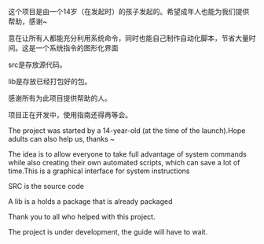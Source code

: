 这个项目是由一个14岁（在发起时）的孩子发起的。希望成年人也能为我们提供帮助，感谢~

意在让所有人都能充分利用系统命令，同时也能自己制作自动化脚本，节省大量时间。这是一个系统指令的图形化界面

src是存放源代码。

lib是存放已经打包好的包。

感谢所有为此项目提供帮助的人。

项目正在开发中，使用指南还得再等会。

The project was started by a 14-year-old (at the time of the launch).Hope adults can also help us, thanks ~

The idea is to allow everyone to take full advantage of system commands while also creating their own automated scripts, which can save a lot of time.This is a graphical interface for system instructions

SRC is the source code

A lib is a holds a package that is already packaged

Thank you to all who helped with this project.

The project is under development, the guide will have to wait.

